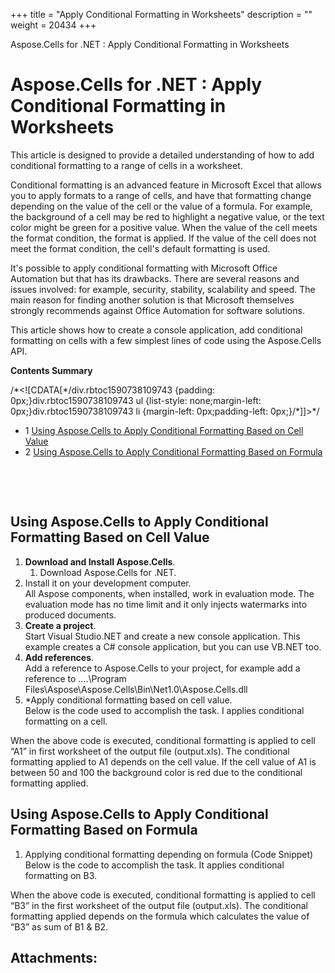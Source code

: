 +++
title = "Apply Conditional Formatting in Worksheets" 
description = "" 
weight = 20434 
+++

Aspose.Cells for .NET : Apply Conditional Formatting in Worksheets  

# Aspose.Cells for .NET : Apply Conditional Formatting in Worksheets


This article is designed to provide a detailed understanding of how to add conditional formatting to a range of cells in a worksheet.

Conditional formatting is an advanced feature in Microsoft Excel that allows you to apply formats to a range of cells, and have that formatting change depending on the value of the cell or the value of a formula. For example, the background of a cell may be red to highlight a negative value, or the text color might be green for a positive value. When the value of the cell meets the format condition, the format is applied. If the value of the cell does not meet the format condition, the cell's default formatting is used.

It's possible to apply conditional formatting with Microsoft Office Automation but that has its drawbacks. There are several reasons and issues involved: for example, security, stability, scalability and speed. The main reason for finding another solution is that Microsoft themselves strongly recommends against Office Automation for software solutions.

This article shows how to create a console application, add conditional formatting on cells with a few simplest lines of code using the Aspose.Cells API.

**Contents Summary**

/\*<!\[CDATA\[\*/div.rbtoc1590738109743 {padding: 0px;}div.rbtoc1590738109743 ul {list-style: none;margin-left: 0px;}div.rbtoc1590738109743 li {margin-left: 0px;padding-left: 0px;}/\*\]\]>\*/

*   1 [Using Aspose.Cells to Apply Conditional Formatting Based on Cell Value](#ApplyConditionalFormattinginWorksheets-UsingAspose.CellstoApplyConditionalFormattingBasedonCellValue)
*   2 [Using Aspose.Cells to Apply Conditional Formatting Based on Formula](#ApplyConditionalFormattinginWorksheets-UsingAspose.CellstoApplyConditionalFormattingBasedonFormula)

 

 

## Using Aspose.Cells to Apply Conditional Formatting Based on Cell Value

1.  **Download and Install Aspose.Cells**.
    1.  Download Aspose.Cells for .NET.
2.  Install it on your development computer.  
    All Aspose components, when installed, work in evaluation mode. The evaluation mode has no time limit and it only injects watermarks into produced documents.
3.  **Create a project**.  
    Start Visual Studio.NET and create a new console application. This example creates a C# console application, but you can use VB.NET too.
4.  **Add references**.  
    Add a reference to Aspose.Cells to your project, for example add a reference to ….\\Program Files\\Aspose\\Aspose.Cells\\Bin\\Net1.0\\Aspose.Cells.dll
5.  \*Apply conditional formatting based on cell value.  
    Below is the code used to accomplish the task. I applies conditional formatting on a cell.

When the above code is executed, conditional formatting is applied to cell “A1” in first worksheet of the output file (output.xls). The conditional formatting applied to A1 depends on the cell value. If the cell value of A1 is between 50 and 100 the background color is red due to the conditional formatting applied.

## Using Aspose.Cells to Apply Conditional Formatting Based on Formula

1.  Applying conditional formatting depending on formula (Code Snippet)  
    Below is the code to accomplish the task. It applies conditional formatting on B3.

  
When the above code is executed, conditional formatting is applied to cell “B3” in the first worksheet of the output file (output.xls). The conditional formatting applied depends on the formula which calculates the value of “B3” as sum of B1 & B2.

## Attachments:


